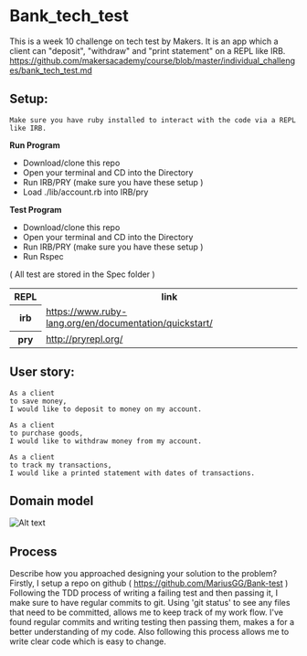 # Bank_tech_test

This is a week 10 challenge on tech test by Makers.
It is an app which a client can "deposit", "withdraw" and "print statement" on a REPL like IRB.
https://github.com/makersacademy/course/blob/master/individual_challenges/bank_tech_test.md


Setup:
-------
```
Make sure you have ruby installed to interact with the code via a REPL like IRB.
```
**Run Program**
  * Download/clone this repo
  * Open your terminal and CD into the Directory
  * Run IRB/PRY (make sure you have these setup )
  * Load ./lib/account.rb into IRB/pry

**Test Program**
  * Download/clone this repo
  * Open your terminal and CD into the Directory
  * Run IRB/PRY (make sure you have these setup )
  * Run Rspec

  ( All test are stored in the Spec folder )

  <table>
    <tr><th>REPL</th><th>link</th>
    <tr>
      <th>
        irb
      </th>
      <td>
        <a href="https://www.ruby-lang.org/en/documentation/quickstart/">https://www.ruby-lang.org/en/documentation/quickstart/</a>
      </td>
    </tr>
    <tr>
      <th>
        pry
      </th>
      <td>
         <a href="http://pryrepl.org/">http://pryrepl.org/</a>
      </td>
  </table>

User story:
-------

````
As a client
to save money,
I would like to deposit to money on my account.

As a client
to purchase goods,
I would like to withdraw money from my account.

As a client
to track my transactions,
I would like a printed statement with dates of transactions.

````

Domain model
-------
![Alt text](./)

Process
-------
Describe how you approached designing your solution to the problem?
Firstly, I setup a repo on github ( https://github.com/MariusGG/Bank-test )
Following the TDD process of writing a failing test and then passing it, I make sure to have regular commits to git. Using 'git status' to see any files that need to be committed, allows me to keep track of my work flow.
I've found regular commits and writing testing then passing them, makes a for a better understanding of my code.
Also following this process allows me to write clear code which is easy to change.
